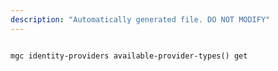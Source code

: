 ```yaml
---
description: "Automatically generated file. DO NOT MODIFY"
---
```


```cli

mgc identity-providers available-provider-types() get

```